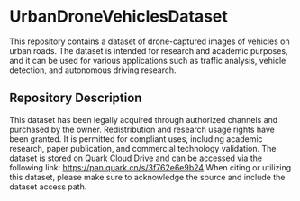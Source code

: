 # UrbanDroneVehiclesDataset
This repository contains a dataset of drone-captured images of vehicles on urban roads. The dataset is intended for research and academic purposes, and it can be used for various applications such as traffic analysis, vehicle detection, and autonomous driving research. 
## Repository Description
This dataset has been legally acquired through authorized channels and purchased by the owner. Redistribution and research usage rights have been granted. It is permitted for compliant uses, including academic research, paper publication, and commercial technology validation. The dataset is stored on Quark Cloud Drive and can be accessed via the following link: https://pan.quark.cn/s/3f762e6e9b24
When citing or utilizing this dataset, please make sure to acknowledge the source and include the dataset access path. 
